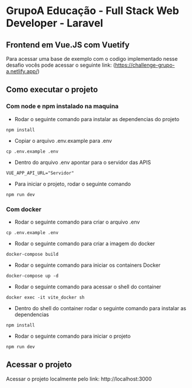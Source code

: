 # GrupoA Educação - Full Stack Web Developer - Laravel

## Frontend em Vue.JS com Vuetify

Para acessar uma base de exemplo com o codigo implementado
nesse desafio vocês pode acessar o seguinte link:
(https://challenge-grupo-a.netlify.app/)

## Como executar o projeto 

### Com node e npm instalado na maquina

- Rodar o seguinte comando para instalar as dependencias do projeto
```console
npm install
```

- Copiar o arquivo .env.example para .env
```console
cp .env.example .env
```

- Dentro do arquivo .env apontar para o servidor das APIS
```console
VUE_APP_API_URL="Servidor"
```

- Para iniciar o projeto, rodar o seguinte comando
```console
npm run dev
```

### Com docker

- Rodar o seguinte comando para criar o arquivo .env
```console
cp .env.example .env
```

- Rodar o seguinte comando para criar a imagem do docker
```console
docker-compose build
```

- Rodar o seguinte comando para iniciar os containers Docker
```console
docker-compose up -d
```

- Rodar o seguinte comando para acessar o shell do container
```console
docker exec -it vite_docker sh
```

- Dentro do shell do container rodar o seguinte comando para instalar as dependencias
```console
npm install
```

- Rodar o seguinte comando para iniciar o projeto
```console
npm run dev
```


## Acessar o projeto

Acessar o projeto localmente pelo link: http://localhost:3000

